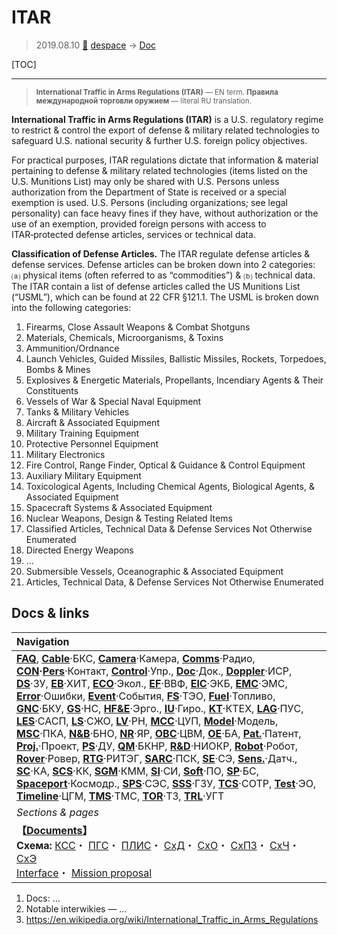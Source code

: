# ITAR
> 2019.08.10 [🚀](../index/index.md) [despace](index.md) → [Doc](doc.md)

[TOC]

---

> <small>**International Traffic in Arms Regulations (ITAR)** — EN term. **Правила международной торговли оружием** — literal RU translation.</small>

**International Traffic in Arms Regulations (ITAR)** is a U.S. regulatory regime to restrict & control the export of defense & military related technologies to safeguard U.S. national security & further U.S. foreign policy objectives.

For practical purposes, ITAR regulations dictate that information & material pertaining to defense & military related technologies (items listed on the U.S. Munitions List) may only be shared with U.S. Persons unless authorization from the Department of State is received or a special exemption is used. U.S. Persons (including organizations; see legal personality) can face heavy fines if they have, without authorization or the use of an exemption, provided foreign persons with access to ITAR‑protected defense articles, services or technical data.

**Classification of Defense Articles.** The ITAR regulate defense articles & defense services. Defense articles can be broken down into 2 categories: ⒜ physical items (often referred to as “commodities”) & ⒝ technical data. The ITAR contain a list of defense articles called the US Munitions List (“USML”), which can be found at 22 CFR §121.1. The USML is broken down into the following categories:

   1. Firearms, Close Assault Weapons & Combat Shotguns
   1. Materials, Chemicals, Microorganisms, & Toxins
   1. Ammunition/Ordnance
   1. Launch Vehicles, Guided Missiles, Ballistic Missiles, Rockets, Torpedoes, Bombs & Mines
   1. Explosives & Energetic Materials, Propellants, Incendiary Agents & Their Constituents
   1. Vessels of War & Special Naval Equipment
   1. Tanks & Military Vehicles
   1. Aircraft & Associated Equipment
   1. Military Training Equipment
   1. Protective Personnel Equipment
   1. Military Electronics
   1. Fire Control, Range Finder, Optical & Guidance & Control Equipment
   1. Auxiliary Military Equipment
   1. Toxicological Agents, Including Chemical Agents, Biological Agents, & Associated Equipment
   1. Spacecraft Systems & Associated Equipment
   1. Nuclear Weapons, Design & Testing Related Items
   1. Classified Articles, Technical Data & Defense Services Not Otherwise Enumerated
   1. Directed Energy Weapons
   1. …
   1. Submersible Vessels, Oceanographic & Associated Equipment
   1. Articles, Technical Data, & Defense Services Not Otherwise Enumerated



## Docs & links
|Navigation|
|:--|
|**[FAQ](faq.md)**, **[Cable](cable.md)**·БКС, **[Camera](cam.md)**·Камера, **[Comms](comms.md)**·Радио, **[CON](contact.md)·[Pers](person.md)**·Контакт, **[Control](control.md)**·Упр., **[Doc](doc.md)**·Док., **[Doppler](doppler.md)**·ИСР, **[DS](ds.md)**·ЗУ, **[EB](eb.md)**·ХИТ, **[ECO](ecology.md)**·Экол., **[EF](ef.md)**·ВВФ, **[ElC](elc.md)**·ЭКБ, **[EMC](emc.md)**·ЭМС, **[Error](error.md)**·Ошибки, **[Event](event.md)**·События, **[FS](fs.md)**·ТЭО, **[Fuel](fuel.md)**·Топливо, **[GNC](gnc.md)**·БКУ, **[GS](scs.md)**·НС, **[HF&E](hfe.md)**·Эрго., **[IU](iu.md)**·Гиро., **[KT](kt.md)**·КТЕХ, **[LAG](lag.md)**·ПУC, **[LES](les.md)**·САСП, **[LS](ls.md)**·СЖО, **[LV](lv.md)**·РН, **[MCC](mcc.md)**·ЦУП, **[Model](model.md)**·Модель, **[MSC](sc.md)**·ПКА, **[N&B](nnb.md)**·БНО, **[NR](nr.md)**·ЯР, **[OBC](obc.md)**·ЦВМ, **[OE](oe.md)**·БА, **[Pat.](патент.md)**·Патент, **[Proj.](project.md)**·Проект, **[PS](ps.md)**·ДУ, **[QM](qm.md)**·БКНР, **[R&D](rnd.md)**·НИОКР, **[Robot](robotics.md)**·Робот, **[Rover](rover.md)**·Ровер, **[RTG](rtg.md)**·РИТЭГ, **[SARC](sarc.md)**·ПСК, **[SE](se.md)**·СЭ, **[Sens.](sensor.md)**·Датч., **[SC](sc.md)**·КА, **[SCS](scs.md)**·КК, **[SGM](sgm.md)**·КММ, **[SI](si.md)**·СИ, **[Soft](soft.md)**·ПО, **[SP](sp.md)**·БС, **[Spaceport](spaceport.md)**·Космодр., **[SPS](sps.md)**·СЭС, **[SSS](sss.md)**·ГЗУ, **[TCS](tcs.md)**·СОТР, **[Test](test.md)**·ЭО, **[Timeline](timeline.md)**·ЦГМ, **[TMS](tms.md)**·ТМС, **[TOR](tor.md)**·ТЗ, **[TRL](trl.md)**·УГТ|
|*Sections & pages*|
|**【[Documents](doc.md)】**<br> **Схема:** [КСС](ксс.md)・ [ПГС](пгс.md)・ [ПЛИС](плис.md)・ [СхД](draft_model.md)・ [СхО](draft_model.md)・ [СхПЗ](draft_model.md)・ [СхЧ](draft_model.md)・ [СхЭ](draft_model.md)<br> [Interface](interface.md)・ [Mission proposal](proposal.md)|

   1. Docs: …
   1. Notable interwikies — …
   1. <https://en.wikipedia.org/wiki/International_Traffic_in_Arms_Regulations>